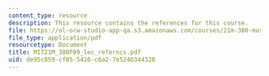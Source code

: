 ```yaml
---
content_type: resource
description: This resource contains the references for this course.
file: https://ol-ocw-studio-app-qa.s3.amazonaws.com/courses/21m-380-music-and-technology-contemporary-history-and-aesthetics-fall-2009/de95c859cf855416c6a27e5246344320_MIT21M_380F09_lec_referncs.pdf
file_type: application/pdf
resourcetype: Document
title: MIT21M_380F09_lec_referncs.pdf
uid: de95c859-cf85-5416-c6a2-7e5246344320
---
```

